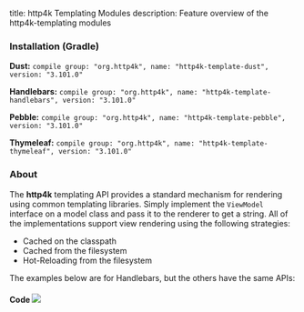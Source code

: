 title: http4k Templating Modules
description: Feature overview of the http4k-templating modules

### Installation (Gradle)
**Dust:** ```compile group: "org.http4k", name: "http4k-template-dust", version: "3.101.0"```

**Handlebars:** ```compile group: "org.http4k", name: "http4k-template-handlebars", version: "3.101.0"```

**Pebble:** ```compile group: "org.http4k", name: "http4k-template-pebble", version: "3.101.0"```

**Thymeleaf:** ```compile group: "org.http4k", name: "http4k-template-thymeleaf", version: "3.101.0"```

### About
The **http4k** templating API provides a standard mechanism for rendering using common templating libraries. Simply implement the `ViewModel` interface on a model class and pass it to the renderer to get a string. All of the implementations support view rendering using the following strategies:

* Cached on the classpath
* Cached from the filesystem
* Hot-Reloading from the filesystem

The examples below are for Handlebars, but the others have the same APIs:

#### Code  [<img class="octocat" src="/img/octocat-32.png"/>](https://github.com/http4k/http4k/blob/master/src/docs/guide/modules/templating/example.kt)

 <script src="https://gist-it.appspot.com/https://github.com/http4k/http4k/blob/master/src/docs/guide/modules/templating/example.kt"></script>
